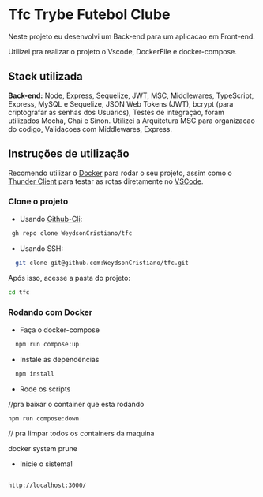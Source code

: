 
# Tfc Trybe Futebol Clube

Neste projeto eu desenvolvi um Back-end para um aplicacao em Front-end.

Utilizei pra realizar o projeto o Vscode, DockerFile e docker-compose. 

## Stack utilizada

**Back-end:** Node, Express, Sequelize, JWT, MSC, Middlewares, TypeScript, Express, MySQL e Sequelize, JSON Web Tokens (JWT),
bcrypt (para criptografar as senhas dos Usuarios), Testes de integração, foram utilizados Mocha, Chai e Sinon.
Utilizei a Arquitetura MSC para organizacao do codigo, Validacoes com Middlewares, Express.


## Instruções de utilização

Recomendo utilizar o [Docker](https://www.docker.com/) para rodar o seu projeto, assim como o [Thunder Client](https://marketplace.visualstudio.com/items?itemName=rangav.vscode-thunder-client) para testar as rotas diretamente no [VSCode](http://vscode.dev).

### Clone o projeto

- Usando [Github-Cli](https://cli.github.com/):
```bash
 gh repo clone WeydsonCristiano/tfc
```
- Usando SSH:
```bash
  git clone git@github.com:WeydsonCristiano/tfc.git
```
Após isso, acesse a pasta do projeto:
```bash
cd tfc
```

### Rodando com Docker

- Faça o docker-compose
```bash
  npm run compose:up
```
- Instale as dependências

```bash
  npm install
```

- Rode os scripts

//pra baixar o container que esta rodando
```
npm run compose:down 
```
// pra limpar todos os containers da maquina

docker system prune

- Inicie o sistema!
```bash

http://localhost:3000/
```
